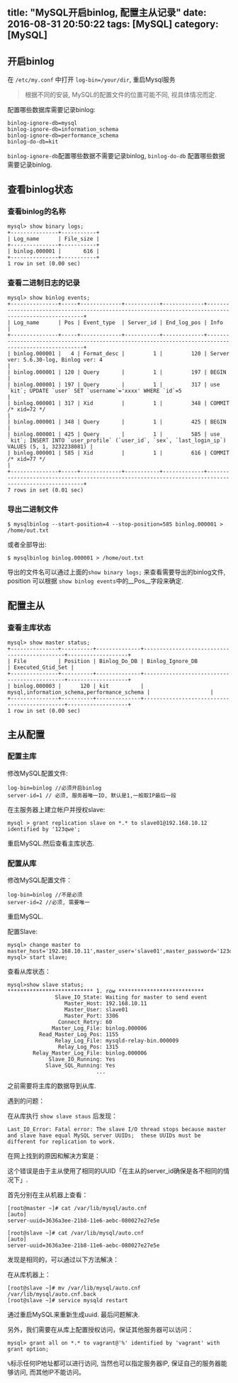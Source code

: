 title: "MySQL开启binlog, 配置主从记录"
date: 2016-08-31 20:50:22
tags: [MySQL]
category: [MySQL]
-------

## 开启binlog

在 `/etc/my.conf` 中打开 `log-bin=/your/dir`, 重启Mysql服务

> 根据不同的安装, MySQL的配置文件的位置可能不同, 视具体情况而定.

配置哪些数据库需要记录binlog:

```
binlog-ignore-db=mysql
binlog-ignore-db=information_schema
binlog-ignore-db=performance_schema
binlog-do-db=kit
```

`binlog-ignore-db`配置哪些数据不需要记录binlog, `binlog-do-db` 配置哪些数据需要记录binlog.

## 查看binlog状态

### 查看binlog的名称

```
mysql> show binary logs;
+---------------+-----------+
| Log_name      | File_size |
+---------------+-----------+
| binlog.000001 |       616 |
+---------------+-----------+
1 row in set (0.00 sec)
```

### 查看二进制日志的记录

```
mysql> show binlog events;
+---------------+-----+-------------+-----------+-------------+-----------------------------------------------------------------------------------------------------+
| Log_name      | Pos | Event_type  | Server_id | End_log_pos | Info                                                                                                |
+---------------+-----+-------------+-----------+-------------+-----------------------------------------------------------------------------------------------------+
| binlog.000001 |   4 | Format_desc |         1 |         120 | Server ver: 5.6.30-log, Binlog ver: 4                                                               |
| binlog.000001 | 120 | Query       |         1 |         197 | BEGIN                                                                                               |
| binlog.000001 | 197 | Query       |         1 |         317 | use `kit`; UPDATE `user` SET `username`='xxxx' WHERE `id`=5                                         |
| binlog.000001 | 317 | Xid         |         1 |         348 | COMMIT /* xid=72 */                                                                                 |
| binlog.000001 | 348 | Query       |         1 |         425 | BEGIN                                                                                               |
| binlog.000001 | 425 | Query       |         1 |         585 | use `kit`; INSERT INTO `user_profile` (`user_id`, `sex`, `last_login_ip`) VALUES (5, 1, 3232238081) |
| binlog.000001 | 585 | Xid         |         1 |         616 | COMMIT /* xid=77 */                                                                                 |
+---------------+-----+-------------+-----------+-------------+-----------------------------------------------------------------------------------------------------+
7 rows in set (0.01 sec)
```

### 导出二进制文件

```
$ mysqlbinlog --start-position=4 --stop-position=585 binlog.000001 > /home/out.txt
```

或者全部导出:

```
$ mysqlbinlog binlog.000001 > /home/out.txt
```

导出的文件名可以通过上面的`show binary logs;` 来查看需要导出的binlog文件, position 可以根据 `show binlog events`中的__Pos__字段来确定.

## 配置主从


### 查看主库状态

```
mysql> show master status;
+---------------+----------+--------------+---------------------------------------------+-------------------+
| File          | Position | Binlog_Do_DB | Binlog_Ignore_DB                            | Executed_Gtid_Set |
+---------------+----------+--------------+---------------------------------------------+-------------------+
| binlog.000003 |      120 | kit          | mysql,information_schema,performance_schema |                   |
+---------------+----------+--------------+---------------------------------------------+-------------------+
1 row in set (0.00 sec)
```


## 主从配置

### 配置主库

修改MySQL配置文件:

```
log-bin=binlog //必须开启binlog
server-id=1 // 必须, 服务器唯一ID, 默认是1,一般取IP最后一段
```

在主服务器上建立帐户并授权slave:

```
mysql > grant replication slave on *.* to slave01@192.168.10.12 identified by '123qwe';
```

重启MySQL.然后查看主库状态.


### 配置从库

修改MySQL配置文件：

```
log-bin=binlog //不是必须
server-id=2 //必须, 需要唯一
```

重启MySQL.

配置Slave:

```
mysql> change master to master_host='192.168.10.11',master_user='slave01',master_password='123qwe';
mysql> start slave;
```

查看从库状态：

```
mysql>show slave status;
*************************** 1. row ***************************
               Slave_IO_State: Waiting for master to send event
                  Master_Host: 192.168.10.11
                  Master_User: slave01
                  Master_Port: 3306
                Connect_Retry: 60
              Master_Log_File: binlog.000006
          Read_Master_Log_Pos: 1155
               Relay_Log_File: mysqld-relay-bin.000009
                Relay_Log_Pos: 1315
        Relay_Master_Log_File: binlog.000006
             Slave_IO_Running: Yes
            Slave_SQL_Running: Yes
							...
```

之前需要将主库的数据导到从库.


遇到的问题：

在从库执行 `show slave staus` 后发现：

```
Last_IO_Error: Fatal error: The slave I/O thread stops because master and slave have equal MySQL server UUIDs;  these UUIDs must be different for replication to work.
```

在网上找到的原因和解决方案是：

这个错误是由于主从使用了相同的UUID「在主从的server_id确保是各不相同的情况下」.

首先分别在主从机器上查看：

```
[root@master ~]# cat /var/lib/mysql/auto.cnf
[auto]
server-uuid=3636a3ee-21b8-11e6-aebc-080027e27e5e
```

```
[root@slave ~]# cat /var/lib/mysql/auto.cnf
[auto]
server-uuid=3636a3ee-21b8-11e6-aebc-080027e27e5e
```

发现是相同的，可以通过以下方法解决：

在从库机器上：

```
[root@slave ~]# mv /var/lib/mysql/auto.cnf /var/lib/mysql/auto.cnf.back
[root@slave ~]# service mysqld restart
```

通过重启MySQL来重新生成uuid. 最后问题解决.


另外，我们需要在从库上配置授权访问，保证其他服务器可以访问：

```
mysql> grant all on *.* to vagrant@'%' identified by 'vagrant' with grant option;
```

`%`标示任何IP地址都可以进行访问, 当然也可以指定服务器IP, 保证自己的服务器能够访问, 而其他IP不能访问。
